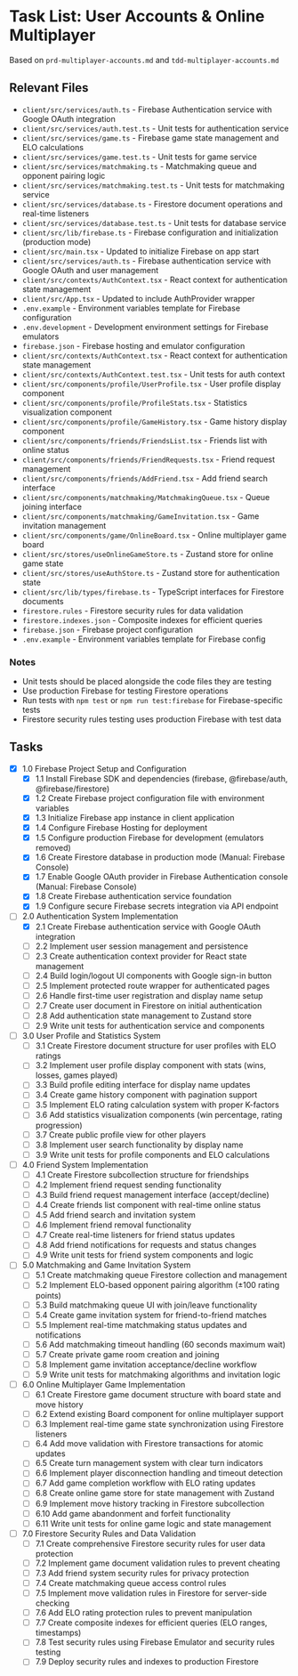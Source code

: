 # Task List: User Accounts & Online Multiplayer

Based on `prd-multiplayer-accounts.md` and `tdd-multiplayer-accounts.md`

## Relevant Files

- `client/src/services/auth.ts` - Firebase Authentication service with Google OAuth integration
- `client/src/services/auth.test.ts` - Unit tests for authentication service
- `client/src/services/game.ts` - Firebase game state management and ELO calculations
- `client/src/services/game.test.ts` - Unit tests for game service
- `client/src/services/matchmaking.ts` - Matchmaking queue and opponent pairing logic
- `client/src/services/matchmaking.test.ts` - Unit tests for matchmaking service
- `client/src/services/database.ts` - Firestore document operations and real-time listeners
- `client/src/services/database.test.ts` - Unit tests for database service
- `client/src/lib/firebase.ts` - Firebase configuration and initialization (production mode)
- `client/src/main.tsx` - Updated to initialize Firebase on app start
- `client/src/services/auth.ts` - Firebase authentication service with Google OAuth and user management
- `client/src/contexts/AuthContext.tsx` - React context for authentication state management
- `client/src/App.tsx` - Updated to include AuthProvider wrapper
- `.env.example` - Environment variables template for Firebase configuration
- `.env.development` - Development environment settings for Firebase emulators
- `firebase.json` - Firebase hosting and emulator configuration
- `client/src/contexts/AuthContext.tsx` - React context for authentication state management
- `client/src/contexts/AuthContext.test.tsx` - Unit tests for auth context
- `client/src/components/profile/UserProfile.tsx` - User profile display component
- `client/src/components/profile/ProfileStats.tsx` - Statistics visualization component
- `client/src/components/profile/GameHistory.tsx` - Game history display component
- `client/src/components/friends/FriendsList.tsx` - Friends list with online status
- `client/src/components/friends/FriendRequests.tsx` - Friend request management
- `client/src/components/friends/AddFriend.tsx` - Add friend search interface
- `client/src/components/matchmaking/MatchmakingQueue.tsx` - Queue joining interface
- `client/src/components/matchmaking/GameInvitation.tsx` - Game invitation management
- `client/src/components/game/OnlineBoard.tsx` - Online multiplayer game board
- `client/src/stores/useOnlineGameStore.ts` - Zustand store for online game state
- `client/src/stores/useAuthStore.ts` - Zustand store for authentication state
- `client/src/lib/types/firebase.ts` - TypeScript interfaces for Firestore documents
- `firestore.rules` - Firestore security rules for data validation
- `firestore.indexes.json` - Composite indexes for efficient queries
- `firebase.json` - Firebase project configuration
- `.env.example` - Environment variables template for Firebase config

### Notes

- Unit tests should be placed alongside the code files they are testing
- Use production Firebase for testing Firestore operations
- Run tests with `npm test` or `npm run test:firebase` for Firebase-specific tests
- Firestore security rules testing uses production Firebase with test data

## Tasks

- [x] 1.0 Firebase Project Setup and Configuration
  - [x] 1.1 Install Firebase SDK and dependencies (firebase, @firebase/auth, @firebase/firestore)
  - [x] 1.2 Create Firebase project configuration file with environment variables
  - [x] 1.3 Initialize Firebase app instance in client application
  - [x] 1.4 Configure Firebase Hosting for deployment
  - [x] 1.5 Configure production Firebase for development (emulators removed)
  - [x] 1.6 Create Firestore database in production mode (Manual: Firebase Console)
  - [x] 1.7 Enable Google OAuth provider in Firebase Authentication console (Manual: Firebase Console)
  - [x] 1.8 Create Firebase authentication service foundation
  - [x] 1.9 Configure secure Firebase secrets integration via API endpoint

- [ ] 2.0 Authentication System Implementation
  - [x] 2.1 Create Firebase authentication service with Google OAuth integration
  - [ ] 2.2 Implement user session management and persistence
  - [ ] 2.3 Create authentication context provider for React state management
  - [ ] 2.4 Build login/logout UI components with Google sign-in button
  - [ ] 2.5 Implement protected route wrapper for authenticated pages
  - [ ] 2.6 Handle first-time user registration and display name setup
  - [ ] 2.7 Create user document in Firestore on initial authentication
  - [ ] 2.8 Add authentication state management to Zustand store
  - [ ] 2.9 Write unit tests for authentication service and components

- [ ] 3.0 User Profile and Statistics System
  - [ ] 3.1 Create Firestore document structure for user profiles with ELO ratings
  - [ ] 3.2 Implement user profile display component with stats (wins, losses, games played)
  - [ ] 3.3 Build profile editing interface for display name updates
  - [ ] 3.4 Create game history component with pagination support
  - [ ] 3.5 Implement ELO rating calculation system with proper K-factors
  - [ ] 3.6 Add statistics visualization components (win percentage, rating progression)
  - [ ] 3.7 Create public profile view for other players
  - [ ] 3.8 Implement user search functionality by display name
  - [ ] 3.9 Write unit tests for profile components and ELO calculations

- [ ] 4.0 Friend System Implementation
  - [ ] 4.1 Create Firestore subcollection structure for friendships
  - [ ] 4.2 Implement friend request sending functionality
  - [ ] 4.3 Build friend request management interface (accept/decline)
  - [ ] 4.4 Create friends list component with real-time online status
  - [ ] 4.5 Add friend search and invitation system
  - [ ] 4.6 Implement friend removal functionality
  - [ ] 4.7 Create real-time listeners for friend status updates
  - [ ] 4.8 Add friend notifications for requests and status changes
  - [ ] 4.9 Write unit tests for friend system components and logic

- [ ] 5.0 Matchmaking and Game Invitation System
  - [ ] 5.1 Create matchmaking queue Firestore collection and management
  - [ ] 5.2 Implement ELO-based opponent pairing algorithm (±100 rating points)
  - [ ] 5.3 Build matchmaking queue UI with join/leave functionality
  - [ ] 5.4 Create game invitation system for friend-to-friend matches
  - [ ] 5.5 Implement real-time matchmaking status updates and notifications
  - [ ] 5.6 Add matchmaking timeout handling (60 seconds maximum wait)
  - [ ] 5.7 Create private game room creation and joining
  - [ ] 5.8 Implement game invitation acceptance/decline workflow
  - [ ] 5.9 Write unit tests for matchmaking algorithms and invitation logic

- [ ] 6.0 Online Multiplayer Game Implementation
  - [ ] 6.1 Create Firestore game document structure with board state and move history
  - [ ] 6.2 Extend existing Board component for online multiplayer support
  - [ ] 6.3 Implement real-time game state synchronization using Firestore listeners
  - [ ] 6.4 Add move validation with Firestore transactions for atomic updates
  - [ ] 6.5 Create turn management system with clear turn indicators
  - [ ] 6.6 Implement player disconnection handling and timeout detection
  - [ ] 6.7 Add game completion workflow with ELO rating updates
  - [ ] 6.8 Create online game store for state management with Zustand
  - [ ] 6.9 Implement move history tracking in Firestore subcollection
  - [ ] 6.10 Add game abandonment and forfeit functionality
  - [ ] 6.11 Write unit tests for online game logic and state management

- [ ] 7.0 Firestore Security Rules and Data Validation
  - [ ] 7.1 Create comprehensive Firestore security rules for user data protection
  - [ ] 7.2 Implement game document validation rules to prevent cheating
  - [ ] 7.3 Add friend system security rules for privacy protection
  - [ ] 7.4 Create matchmaking queue access control rules
  - [ ] 7.5 Implement move validation rules in Firestore for server-side checking
  - [ ] 7.6 Add ELO rating protection rules to prevent manipulation
  - [ ] 7.7 Create composite indexes for efficient queries (ELO ranges, timestamps)
  - [ ] 7.8 Test security rules using Firebase Emulator and security rules testing
  - [ ] 7.9 Deploy security rules and indexes to production Firestore